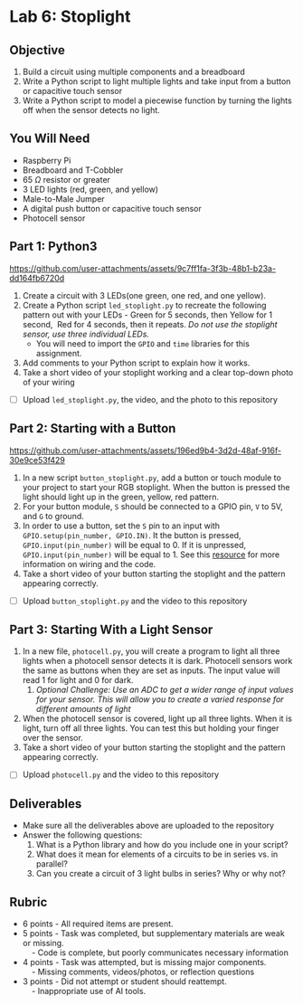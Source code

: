 # Lab 6: Stoplight
## Objective

1. Build a circuit using multiple components and a breadboard
2. Write a Python script to light multiple lights and take input from a button or capacitive touch sensor
3. Write a Python script to model a piecewise function by turning the lights off when the sensor detects no light.

## You Will Need

- Raspberry Pi
- Breadboard and T-Cobbler
- 65 $\Omega$ resistor or greater
- 3 LED lights (red, green, and yellow) 
- Male-to-Male Jumper 
- A digital push button or capacitive touch sensor
- Photocell sensor

## Part 1: Python3


https://github.com/user-attachments/assets/9c7ff1fa-3f3b-48b1-b23a-dd164fb6720d



1. Create a circuit with 3 LEDs(one green, one red, and one yellow).
2. Create a Python script `led_stoplight.py`  to recreate the following pattern out with your LEDs - Green for 5 seconds, then Yellow for 1 second,  Red for 4 seconds, then it repeats. _Do not use the stoplight sensor, use three individual LEDs._  
	- You will need to import the `GPIO` and `time` libraries for this assignment.
3. Add comments to your Python script to explain how it works.
4. Take a short video of your stoplight working and a clear top-down photo of your wiring

- [ ] Upload `led_stoplight.py`, the video, and the photo to this repository 

## Part 2: Starting with a Button


https://github.com/user-attachments/assets/196ed9b4-3d2d-48af-916f-30e9ce53f429


1. In a new script `button_stoplight.py`, add a button or touch module to your project to start your RGB stoplight. When the button is pressed the light should light up in the green, yellow, red pattern.
2. For your button module, `S` should be connected to a GPIO pin, `V` to 5V, and `G` to ground.
3. In order to use a button, set the `S` pin to an input with `GPIO.setup(pin_number, GPIO.IN)`. It the button is pressed, `GPIO.input(pin_number)` will be equal to 0. If it is unpressed, `GPIO.input(pin_number)` will be equal to 1. See this [resource](https://docs.sunfounder.com/projects/umsk/en/latest/05_raspberry_pi/pi_lesson22_touch_sensor.html) for more information on wiring and the code. 
4. Take a short video of your button starting the stoplight and the pattern appearing correctly.

- [ ] Upload `button_stoplight.py`  and the video to this repository

## Part 3: Starting With a Light Sensor

1. In a new file, `photocell.py`, you will create a program to light all three lights when a photocell sensor detects it is dark. Photocell sensors work the same as buttons when they are set as inputs. The input value will read 1 for light and 0 for dark. 
	1. *Optional Challenge: Use an ADC to get a wider range of input values for your sensor. This will allow you to create a varied response for different amounts of light*
2. When the photocell sensor is covered, light up all three lights. When it is light, turn off all three lights. You can test this but holding your finger over the sensor. 
3. Take a short video of your button starting the stoplight and the pattern appearing correctly.

- [ ] Upload `photocell.py`  and the video to this repository
## Deliverables

- Make sure all the deliverables above are  uploaded to the repository
- Answer the following questions:
	1. What is a Python library and how do you include one in your script?
	2. What does it mean for elements of a circuits to be in series vs. in parallel?
	3. Can you create a circuit of 3 light bulbs in series? Why or why not?
## Rubric 

- 6 points - All required items are present.    
- 5 points - Task was completed, but supplementary materials are weak or missing.    
    - Code is complete, but poorly communicates necessary information
- 4 points - Task was attempted, but is missing major components.    
    - Missing comments, videos/photos, or reflection questions  
- 3 points - Did not attempt or student should reattempt.  
    - Inappropriate use of AI tools.

